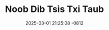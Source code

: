 ---
layout: movie-video-data
date: 2025-03-01 21:25:08 -0812
categories: movie

# Site Attributes
title: "Noob Dib Tsis Txi Taub"
permalink: "/movie/Noob_Dib_Tsis_Txi_Taub"

# Movie Attributes
synopsis: ""
producer: "Hmong Oversea Movie Entertainment"
director: "Lug Lis"
writer: ""
video_link: "https://youtu.be/l4M-kPKSOOA?si=u7VN6btnzp17rc8P"
genre: "Drama Romance"
year: "2009"
release_type: "DVD"
storage: "Center for Hmong Studies"
thumbnail: "/assets/images/movie_thumbnails/Noob Dib Tsis Txi Taub.jpeg"
publishing_company: ""

# Sequels + Parts
base_movie: ""
total_parts: 
sequel: ""

# Movie Cast
cast:
- name: "Lis Lauj"
- name: "Txiab Yaj"
---